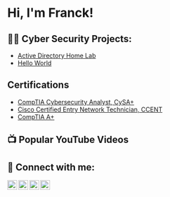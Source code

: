<h1>Hi, I'm Franck! </h1>

<h2>👨‍💻 Cyber Security Projects:</h2>

- [Active Directory Home Lab](https://github.com/skywalker2036/Franckcybertest/LABURL)
- [Hello World](https://github.com/skywalker2036/Franckcybertest)


<h2> Certifications </h2>

- [CompTIA Cybersecurity Analyst, CySA+](URL)
- [Cisco Certified Entry Network Technician, CCENT]()
- [CompTIA A+]()



<h2>📺 Popular YouTube Videos</h2>



<h2> 🤳 Connect with me:</h2>

[<img align="left" alt="FranckOlivier | YouTube" width="22px" src="https://cdn.jsdelivr.net/npm/simple-icons@v3/icons/youtube.svg" />][youtube]
[<img align="left" alt="FranckOlivier | Twitter" width="22px" src="https://cdn.jsdelivr.net/npm/simple-icons@v3/icons/twitter.svg" />][twitter]
[<img align="left" alt="FranckOlivier | LinkedIn" width="22px" src="https://cdn.jsdelivr.net/npm/simple-icons@v3/icons/linkedin.svg" />][linkedin]
[<img align="left" alt="FranckOlivier | Instagram" width="22px" src="https://cdn.jsdelivr.net/npm/simple-icons@v3/icons/instagram.svg" />][instagram]

[twitter]: https://twitter.com/
[youtube]: https://www.youtube.com/
[instagram]: https://www.instagram.com/
[linkedin]: https://linkedin.com/

<!--
**joshmadakor1/joshmadakor1** is a ✨ _special_ ✨ repository because its `README.md` (this file) appears on your GitHub profile.

Here are some ideas to get you started:

- 🔭 I’m currently working on ...
- 🌱 I’m currently learning ...
- 👯 I’m looking to collaborate on ...
- 🤔 I’m looking for help with ...
- 💬 Ask me about ...
- 📫 How to reach me: ...
- 😄 Pronouns: ...
- ⚡ Fun fact: ...
-->
